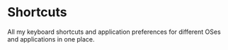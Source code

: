 # Shortcuts

All my keyboard shortcuts and application preferences for different OSes and applications in one place.